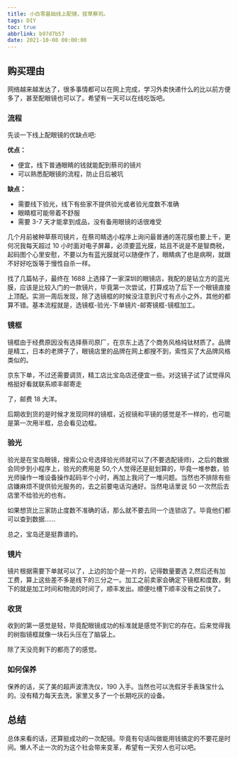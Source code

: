 ```yaml
---
title: 小白零基础线上配镜，拔草蔡司。
tags: DIY
toc: true
abbrlink: b97d7b57
date: 2021-10-08 00:00:00
---
```


## 购买理由

网络越来越发达了，很多事情都可以在网上完成，学习外卖快递什么的比以前方便多了，甚至配眼镜也可以了。希望有一天可以在线吃饭吧。

### 流程

先谈一下线上配眼镜的优缺点吧:

**优点：**

- 便宜，线下普通眼睛的钱就能配到蔡司的镜片
- 可以熟悉配眼镜的流程，防止日后被坑 <!--more-->

**缺点：**

- 需要线下验光，线下有些家不提供验光或者验光度数不准确
- 眼睛框可能带着不舒服
- 需要 3-7 天才能拿到成品，没有备用眼镜的话很难受

几个月前被种草蔡司镜片，在蔡司睛选小程序上询问最普通的莲花膜也要上千，更何况我每天超过 10 小时面对电子屏幕，必须要蓝光膜，姑且不说是不是智商税，起码图个心里安慰，不要以为有蓝光膜就可以随便作了，眼睛病了也是病啊，就跟不好好吃饭等于慢性自杀一样。

找了几篇帖子，最终在 1688 上选择了一家深圳的眼镜店，我配的是钻立方的蓝光膜，应该是比较入门的一款镜片，毕竟第一次尝试，打算成功了后下一个眼镜直接上顶配。实测一周后发现，除了选镜框的时候没注意到尺寸有点小之外，其他的都算不错。基本流程就是，选镜框-验光-下单镜片-邮寄镜框-镜框加工。

### 镜框

镜框由于经费原因没有选择蔡司原厂，在京东上选了个商务风格纯钛材质了。品牌是精工，日本的老牌子了，眼镜店里的品牌在网上都搜不到，索性买了大品牌风格类似的。

京东下单，不过还需要调货，精工店比宝岛店还便宜一些。对这镜子试了试觉得风格挺好看就联系顺丰邮寄走

了，邮费 18 大洋。

后期收到货的是时候才发现同样的镜框，近视镜和平镜的感觉是不一样的，也可能是第一次用半框，总会看见边框。

### 验光

验光是在宝岛眼镜，搜索公众号选择验光师就可以了(不要选配镜师)，之后的数据会同步到小程序上，验光的费用是 50,个人觉得还是挺划算的，毕竟一堆参数，验光师操作一堆设备操作起码半个小时，再加上我问了一堆问题。当然也不排除有些店嫌麻烦不提供验光服务的，去之前要电话沟通好。当然电话里说 50 一次然后去店里不给验光的也有。

如果想货比三家防止度数不准确的话，那么就不要去同一个连锁店了。毕竟他们都可以查到数据......

总之，宝岛还是挺靠谱的。

### 镜片

镜片根据需要下单就可以了，上边的加个是一片的，记得数量要选 2,然后还有加工费，算上这些差不多是线下的三分之一。加工之前卖家会确定下镜框和度数，剩下的就是加工时间和物流的时间了，顺丰发出。顺便吐槽下顺丰没有之前快了。

### **收货**

收到的第一感觉是轻，毕竟配眼镜成功的标准就是感觉不到它的存在。后来觉得我的树脂镜框就像一块石头压在了脑袋上。

除了天没亮剩下的都亮了的感觉。

### 如何保养

保养的话，买了美的超声波清洗仪，190 入手。当然也可以洗假牙手表珠宝什么的。没有精力每天去洗，家里又多了一个长期吃灰的设备。

## 总结

总体来看的话，还算挺成功的一次配镜。毕竟有句话叫做能用钱搞定的不要花是时间。懒人不止一次的为这个社会带来变革，希望有一天穷人也可以吧。
